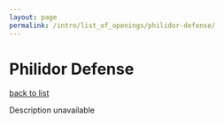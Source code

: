 ```yaml
---
layout: page
permalink: /intro/list_of_openings/philidor-defense/
---
```


# Philidor Defense

[back to list](..)

Description unavailable